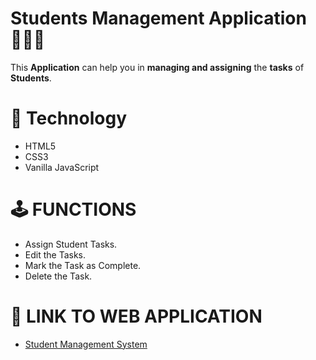 
# Students Management Application   👨🏿‍🏫 

This **Application** can help you in **managing and assigning** the **tasks** of **Students**.

# 📱 Technology
- HTML5
- CSS3
- Vanilla JavaScript
  
# 🕹  FUNCTIONS

- Assign Student Tasks.
- Edit the Tasks.
- Mark the Task as Complete.
- Delete the Task.
  
#  📱 LINK TO WEB APPLICATION

- [Student Management System](https://studentsrecord.netlify.app/)

 
